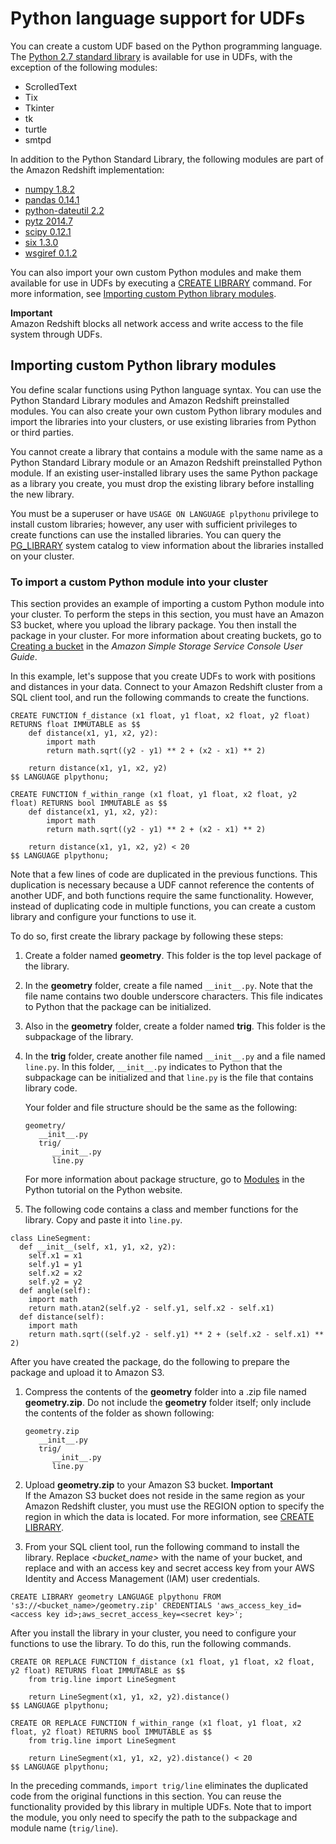 # Python language support for UDFs<a name="udf-python-language-support"></a>

You can create a custom UDF based on the Python programming language\. The [Python 2\.7 standard library](https://docs.python.org/2/library/index.html) is available for use in UDFs, with the exception of the following modules:
+ ScrolledText
+ Tix
+ Tkinter
+ tk
+ turtle
+ smtpd

In addition to the Python Standard Library, the following modules are part of the Amazon Redshift implementation:
+ [numpy 1\.8\.2](http://www.numpy.org/)
+ [pandas 0\.14\.1](https://pandas.pydata.org/)
+ [python\-dateutil 2\.2](https://dateutil.readthedocs.org/en/latest/)
+ [pytz 2014\.7](https://pypi.org/project/pytz/2014.7/)
+ [scipy 0\.12\.1](https://www.scipy.org/)
+ [six 1\.3\.0](https://pypi.org/project/six/1.3.0/)
+ [wsgiref 0\.1\.2](https://pypi.python.org/pypi/wsgiref)

You can also import your own custom Python modules and make them available for use in UDFs by executing a [CREATE LIBRARY](r_CREATE_LIBRARY.md) command\. For more information, see [Importing custom Python library modules](#udf-importing-custom-python-library-modules)\.

**Important**  
Amazon Redshift blocks all network access and write access to the file system through UDFs\.

## Importing custom Python library modules<a name="udf-importing-custom-python-library-modules"></a>

You define scalar functions using Python language syntax\. You can use the Python Standard Library modules and Amazon Redshift preinstalled modules\. You can also create your own custom Python library modules and import the libraries into your clusters, or use existing libraries from Python or third parties\. 

You cannot create a library that contains a module with the same name as a Python Standard Library module or an Amazon Redshift preinstalled Python module\. If an existing user\-installed library uses the same Python package as a library you create, you must drop the existing library before installing the new library\. 

You must be a superuser or have `USAGE ON LANGUAGE plpythonu` privilege to install custom libraries; however, any user with sufficient privileges to create functions can use the installed libraries\. You can query the [PG\_LIBRARY](r_PG_LIBRARY.md) system catalog to view information about the libraries installed on your cluster\.

### To import a custom Python module into your cluster<a name="udf-import-custom-python-module-procedure"></a>

This section provides an example of importing a custom Python module into your cluster\. To perform the steps in this section, you must have an Amazon S3 bucket, where you upload the library package\. You then install the package in your cluster\. For more information about creating buckets, go to [ Creating a bucket](https://docs.aws.amazon.com/AmazonS3/latest/user-guide/CreatingaBucket.html) in the *Amazon Simple Storage Service Console User Guide*\.

In this example, let's suppose that you create UDFs to work with positions and distances in your data\. Connect to your Amazon Redshift cluster from a SQL client tool, and run the following commands to create the functions\. 

```
CREATE FUNCTION f_distance (x1 float, y1 float, x2 float, y2 float) RETURNS float IMMUTABLE as $$
    def distance(x1, y1, x2, y2):
        import math
        return math.sqrt((y2 - y1) ** 2 + (x2 - x1) ** 2)
 
    return distance(x1, y1, x2, y2)
$$ LANGUAGE plpythonu;
 
CREATE FUNCTION f_within_range (x1 float, y1 float, x2 float, y2 float) RETURNS bool IMMUTABLE as $$ 
    def distance(x1, y1, x2, y2):
        import math
        return math.sqrt((y2 - y1) ** 2 + (x2 - x1) ** 2)
 
    return distance(x1, y1, x2, y2) < 20
$$ LANGUAGE plpythonu;
```

Note that a few lines of code are duplicated in the previous functions\. This duplication is necessary because a UDF cannot reference the contents of another UDF, and both functions require the same functionality\. However, instead of duplicating code in multiple functions, you can create a custom library and configure your functions to use it\. 

To do so, first create the library package by following these steps: 

1. Create a folder named **geometry**\. This folder is the top level package of the library\.

1. In the **geometry** folder, create a file named `__init__.py`\. Note that the file name contains two double underscore characters\. This file indicates to Python that the package can be initialized\.

1. Also in the **geometry** folder, create a folder named **trig**\. This folder is the subpackage of the library\.

1. In the **trig** folder, create another file named `__init__.py` and a file named `line.py`\. In this folder, `__init__.py` indicates to Python that the subpackage can be initialized and that `line.py` is the file that contains library code\.

   Your folder and file structure should be the same as the following: 

   ```
   geometry/
      __init__.py
      trig/
         __init__.py
         line.py
   ```

    For more information about package structure, go to [ Modules](https://docs.python.org/2/tutorial/modules.html) in the Python tutorial on the Python website\. 

1.  The following code contains a class and member functions for the library\. Copy and paste it into `line.py`\. 

   ```
   class LineSegment:
     def __init__(self, x1, y1, x2, y2):
       self.x1 = x1
       self.y1 = y1
       self.x2 = x2
       self.y2 = y2
     def angle(self):
       import math
       return math.atan2(self.y2 - self.y1, self.x2 - self.x1)
     def distance(self):
       import math
       return math.sqrt((self.y2 - self.y1) ** 2 + (self.x2 - self.x1) ** 2)
   ```

 After you have created the package, do the following to prepare the package and upload it to Amazon S3\. 

1. Compress the contents of the **geometry** folder into a \.zip file named **geometry\.zip**\. Do not include the **geometry** folder itself; only include the contents of the folder as shown following: 

   ```
   geometry.zip
      __init__.py
      trig/
         __init__.py
         line.py
   ```

1. Upload **geometry\.zip** to your Amazon S3 bucket\.
**Important**  
 If the Amazon S3 bucket does not reside in the same region as your Amazon Redshift cluster, you must use the REGION option to specify the region in which the data is located\. For more information, see [CREATE LIBRARY](r_CREATE_LIBRARY.md)\.

1.  From your SQL client tool, run the following command to install the library\. Replace *<bucket\_name>* with the name of your bucket, and replace *<access key id>* and *<secret key>* with an access key and secret access key from your AWS Identity and Access Management \(IAM\) user credentials\. 

   ```
   CREATE LIBRARY geometry LANGUAGE plpythonu FROM 's3://<bucket_name>/geometry.zip' CREDENTIALS 'aws_access_key_id=<access key id>;aws_secret_access_key=<secret key>';
   ```

 After you install the library in your cluster, you need to configure your functions to use the library\. To do this, run the following commands\. 

```
CREATE OR REPLACE FUNCTION f_distance (x1 float, y1 float, x2 float, y2 float) RETURNS float IMMUTABLE as $$ 
    from trig.line import LineSegment
 
    return LineSegment(x1, y1, x2, y2).distance()
$$ LANGUAGE plpythonu;
 
CREATE OR REPLACE FUNCTION f_within_range (x1 float, y1 float, x2 float, y2 float) RETURNS bool IMMUTABLE as $$ 
    from trig.line import LineSegment
 
    return LineSegment(x1, y1, x2, y2).distance() < 20
$$ LANGUAGE plpythonu;
```

In the preceding commands, `import trig/line` eliminates the duplicated code from the original functions in this section\. You can reuse the functionality provided by this library in multiple UDFs\. Note that to import the module, you only need to specify the path to the subpackage and module name \(`trig/line`\)\. 